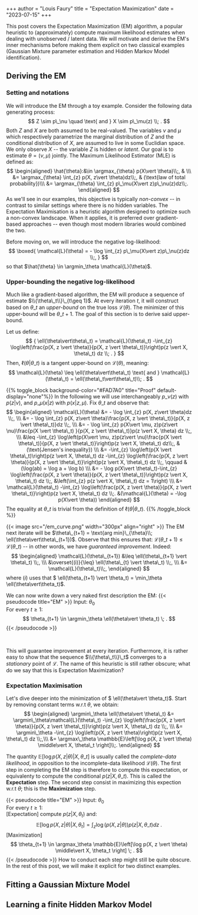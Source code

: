+++
author = "Louis Faury"
title = "Expectation Maximization"
date = "2023-07-15"
+++

This post covers the Expectation Maximization (EM) algorithm, a popular heuristic
to (approximately) compute maximum likelihood estimates when dealing with unobserved /
latent data. We will motivate and derive the EM's inner mechanisms before making them explicit
on two classical examples (Gaussian Mixture parameter estimation and Hidden Markov Model identification).

<!--more-->


## Deriving the EM
### Setting and notations
We will introduce the EM through a toy example. Consider the following
data generating process:
$$
    Z \sim p\_\nu \quad \text{ and } X \sim p\_\mu(z) \\; .
$$
Both $Z$ and $X$ are both assumed to be real-valued. The variables $\nu$ and $\mu$ which respectively parametrize
the marginal distribution of $Z$ and the conditional distribution of $X$, are assumed to live in some Euclidian space.
We only observe $X$ -- the variable $Z$ is hidden or _latent_. Our goal is to estimate $\theta = (\nu, \mu)$ jointly. 
The Maximum Likelihood Estimator (MLE) is defined as:
$$
\begin{aligned}
\hat{\theta}:&\in \argmax_{\theta} p(X\vert \theta)\\;, & \\\
&= \argmax_{\theta} \int_{z} p(X, z\vert \theta)dz\\;, & (\text{law of total probability})\\\ 
&= \argmax_{\theta} \int_{z} p\_\mu(X\vert z)p\_\nu(z)dz\\;.
\end{aligned}
$$
As we'll see in our examples, this objective is typically _non-convex_ -- in contrast to similar settings
where there is no hidden variables. The Expectation Maximisation is a heuristic algorithm designed to optimize such a non-convex landscape.
When it applies, it is preferred over gradient-based approaches -- even though most modern libraries would combined the two. 

Before moving on, we will introduce the negative log-likelihood:
$$
\boxed{
\mathcal{L}(\theta) = -  \log \int_{z} p\_\mu(X\vert z)p\_\nu(z)dz \\;, }
$$
so that $\hat{\theta} \in \argmin_\theta  \mathcal{L}(\theta)$.

### Upper-bounding the negative log-likelihood
Much like a gradient-based algorithm, the EM will produce a sequence of estimate $\\{\theta\_t\\}\_{t\geq 1}$. At 
every iteration $t$, it will construct based on $\theta\_t$ an _upper-bound_ on the true loss $\mathcal{L}(\theta)$. The minimizer of this
upper-bound will be $\theta\_{t+1}$. The goal of this section is to derive said upper-bound. 


Let us define:
$$
{
\ell(\theta\vert\theta\_t) = \mathcal{L}(\theta\_t) -\int_{z} \log\left(\frac{p(X, z \vert \theta)}{p(X, z \vert \theta\_t)}\right)p(z \vert X, \theta\_t) dz \\; .
}
$$
Then, $\ell(\theta\vert\theta\_t)$ is a tangent upper-bound on $\mathcal{L}(\theta)$, meaning:
$$
\mathcal{L}(\theta) \leq \ell(\theta\vert\theta\_t) \text{ and } \mathcal{L}(\theta\_t) = \ell(\theta\_t\vert\theta\_t)\\; .
$$



{{% toggle_block background-color="#FAD7A0" title="Proof" default-display="none"%}}
In the following we will use interchangeably $p\_\nu(z)$ with $p(z\vert \nu)$, and $p\_\mu(x\vert z)$ with $p(x\vert z, \mu)$.
Fix $\theta\_t$ and observe that:
$$
\begin{aligned}
\mathcal{L}(\theta) &= - \log \int_{z} p(X, z\vert \theta)dz \\;, \\\
&= - \log \int_{z} p(X, z\vert \theta)\frac{p(X, z \vert \theta\_t)}{p(X, z \vert \theta\_t)}dz \\;, \\\
&= - \log \int_{z} p(X\vert \mu, z)p(z\vert \nu)\frac{p(X \vert \theta\_t) }{p(X, z \vert \theta\_t)}p(z \vert X, \theta) dz \\;, \\\
&\leq -\int_{z} \log\left(p(X\vert \mu, z)p(z\vert \nu)\frac{p(X \vert \theta\_t)}{p(X, z \vert \theta\_t)}\right)p(z \vert X, \theta\_t) dz\\;, &(\text{Jensen's inequality}) \\\
&= -\int_{z} \log\left(p(X \vert \theta\_t)\right)p(z \vert X, \theta\_t) dz -\int_{z} \log\left(\frac{p(X, z \vert \theta)}{p(X, z \vert \theta\_t)}\right)p(z \vert X, \theta\_t) dz \\;,  \qquad & (\log(ab) = \log a + \log b) 
\\\
&= -  \log p(X\vert \theta\_t)-\int_{z} \log\left(\frac{p(X, z \vert \theta)}{p(X, z \vert \theta\_t)}\right)p(z \vert X, \theta\_t) dz \\;,  &\left(\int_{z} p(z \vert X, \theta\_t) dz = 1\right)  \\\
&= \mathcal{L}(\theta\_t) -\int_{z} \log\left(\frac{p(X, z \vert \theta)}{p(X, z \vert \theta\_t)}\right)p(z \vert X, \theta\_t) dz \\;.  &(\mathcal{L}(\theta) = -\log p(X\vert \theta))
\end{aligned}
$$
The equality at $\theta\_t$ is trivial from the definition of $\ell(\theta\vert \theta\_t)$.
{{% /toggle_block %}}


{{< image src="/em_curve.png" width="300px" align="right" >}}
The EM next iterate will be $\theta\_{t+1} = \text{arg min}\_{\theta}\\; \ell(\theta\vert\theta\_{t+1})$. Observe that this ensures that:
$\mathcal{L}(\theta\_{t+1})\leq \mathcal{L}(\theta\_{t})$ -- in other words, we have _guaranteed improvement_. Indeed:
$$
\begin{aligned}
    \mathcal{L}(\theta\_{t+1}) &\leq \ell(\theta\_{t+1} \vert \theta\_t) \\;, \\\
     &\overset{(i)}{\leq}  \ell(\theta\_{t} \vert \theta\_t) \\;, \\\
    &= \mathcal{L}(\theta\_t)\\;,
\end{aligned}
$$
where $(i)$ uses that $ \ell(\theta\_{t+1} \vert \theta\_t) = \min\_\theta \ell(\theta\vert\theta\_t)$.

We can now write down a very naked first description the EM:
{{< pseudocode title="EM" >}}
Input: $\theta_0$
<br>
For every $t\geq 1$:
$$
    \theta_{t+1} \in \argmin_\theta \ell(\theta\vert \theta_t) \; .
$$
{{< /pseudocode >}}

<br>

This will guarantee improvement at every iteration. Furthermore, it is rather easy to show that the
sequence $\\{\theta\_t\\}\_t$ converges to a _stationary_ point of $\mathcal{L}$. 
The name of this heuristic is still rather obscure; what do we say that this is Expectation Maximization? 


### Expectation Maximisation
Let's dive deeper into the minimization of $ \ell(\theta\vert \theta_t)$. Start by removing constant terms w.r.t
$\theta$, we obtain:
$$
\begin{aligned}
    \argmin\_\theta \ell(\theta\vert \theta\_t) &= \argmin\_\theta\mathcal{L}(\theta\_t) -\int_{z} \log\left(\frac{p(X, z \vert \theta)}{p(X, z \vert \theta\_t)}\right)p(z \vert X, \theta\_t) dz \\;, \\\
&= \argmin\_\theta  -\int_{z} \log\left(p(X, z \vert \theta)\right)p(z \vert X, \theta\_t) dz \\;,\\\
&= \argmax\_\theta  \mathbb{E}\left[\log p(X, z \vert \theta) \middle\vert X, \theta\_t \right]\\;.
\end{aligned}
$$

The quantity $\mathbb{E}\left[\log p(X, z \vert \theta) \middle\vert X, \theta\_t \right]$ is usually called the
_complete-data likelihood_, in opposition to the incomplete-data likelihood $\mathcal{L}(\theta)$. 
The first step in completing the EM step is therefore to compute this expectation,  or equivalenty to compute the
conditional $p(z \vert X, \theta\_t)$. This is called the **Expectation** step. The second step consist in
maximizing this expection w.r.t $\theta$; this is the **Maximization** step. 

{{< pseudocode title="EM" >}}
Input: $\theta_0$
<br>
For every $t\geq 1$:
<br>
[Expectation] compute $p(z \vert X, \theta_t)$ and:
$$
 \mathbb{E}\left[\log p(X, z \vert \theta) \middle\vert X, \theta_t \right] = \int_{z} \log\left(p(X, z \vert \theta)\right)p(z \vert X, \theta\_t) dz \; .
$$
[Maximization]
$$
\theta_{t+1} \in \argmax_\theta \mathbb{E}\left[\log p(X, z \vert \theta) \middle\vert X, \theta_t \right] \; .
$$
{{< /pseudocode >}}
How to conduct each step might still be quite obscure. In the rest of this post, we will make it explicit for
two distinct examples.

## Fitting a Gaussian Mixture Model

## Learning a finite Hidden Markov Model